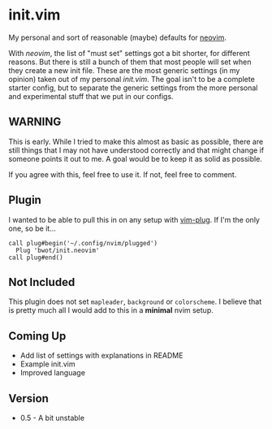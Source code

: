 # init.vim
My personal and sort of reasonable (maybe) defaults for [neovim](https://neovim.io).

With *neovim*, the list of "must set" settings got a bit shorter, for different reasons. But there is still a bunch of them that most people will set when they create a new init file. These are the most generic settings (in my opinion) taken out of my personal *init.vim*.
The goal isn't to be a complete starter config, but to separate the generic settings from the more personal and experimental stuff that we put in our configs.


## WARNING
This is early. While I tried to make this almost as basic as possible, there are still things that I may not have understood correctly and that might change if someone points it out to me. A goal would be to keep it as solid as possible.

If you agree with this, feel free to use it. If not, feel free to comment.


## Plugin
I wanted to be able to pull this in on any setup with [vim-plug](https://github.com/junegunn/vim-plug). If I'm the only one, so be it...

```vim
call plug#begin('~/.config/nvim/plugged')
  Plug 'bwot/init.neovim'
call plug#end()
```

## Not Included
This plugin does not set `mapleader`, `background` or `colorscheme`. I believe that is pretty much all I would add to this in a **minimal** nvim setup.


## Coming Up
- Add list of settings with explanations in README
- Example init.vim
- Improved language


## Version
- 0.5 - A bit unstable
